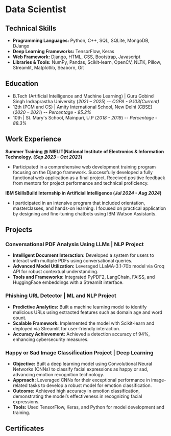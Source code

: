 # Data Scientist

## Technical Skills
- **Programming Languages:** Python, C++, SQL, SQLite, MongoDB, DJango
- **Deep Learning Frameworks:** TensorFlow, Keras
- **Web Framework:** Django, HTML, CSS, Bootstrap, Javascript
- **Libraries & Tools:** NumPy, Pandas, Scikit-learn, OpenCV, NLTK, Pillow, Streamlit, Matplotlib, Seaborn, Git

## Education
- B.Tech (Artificial Intelligence and Machine Learning) | Guru Gobind Singh Indraprastha University (_2021 – 2025_)
  -- *CGPA - 9.103(Current)*             		
- 12th (PCM and CS)	| Amity International School, New Delhi (CBSE) (_2020 – 2021_)
  -- *Percentage - 95.2%*            		
- 10th | St. Mary's School, Mainpuri, U.P (_2018 - 2019_)
  -- *Percentage - 88.3%*

## Work Experience
**Summer Training @ NIELIT(National Institute of Electronics & Information Technology. (_Sep 2023 – Oct 2023_)**
- Participated in a comprehensive web development training program focusing on the Django framework. Successfully developed a fully functional web application as a final project. Received positive feedback from mentors for project performance and technical proficiency.

**IBM SkillsBuild Internship in Artificial Intelligence (_Jul 2024 - Aug 2024_)**
- I participated in an intensive program that included orientation, masterclasses, and hands-on learning. I focused on practical application by designing and fine-tuning chatbots using IBM Watson Assistants.

## Projects
###  Conversational PDF Analysis Using LLMs | NLP Project
- **Intelligent Document Interaction:** Developed a system for users to interact with multiple PDFs using conversational queries.
- **Advanced Model Utilization:** Leveraged LLaMA-3.1-70b model via Groq API for robust contextual understanding.
- **Tools and Frameworks:** Integrated PyPDF2, LangChain, FAISS, and HuggingFace embeddings with a Streamlit interface.

### Phishing URL Detector | ML and NLP Project
- **Predictive Analytics:** Built a machine learning model to identify malicious URLs using extracted features such as domain age and word count.
- **Scalable Framework:** Implemented the model with Scikit-learn and deployed via Streamlit for user-friendly interaction.
- **Accuracy Achievement:** Achieved a detection accuracy of 94%, enhancing cybersecurity measures.

### Happy or Sad Image Classification Project | Deep Learning
- **Objective:** Built a deep learning model using Convolutional Neural Networks (CNNs) to classify facial expressions as happy or sad, advancing emotion recognition technology.
- **Approach:** Leveraged CNNs for their exceptional performance in image-related tasks to develop a robust model for emotion classification.
- **Outcome:** Achieved high accuracy in emotion classification, demonstrating the model’s effectiveness in recognizing facial expressions.
- **Tools:** Used TensorFlow, Keras, and Python for model development and training.

## Certificates
